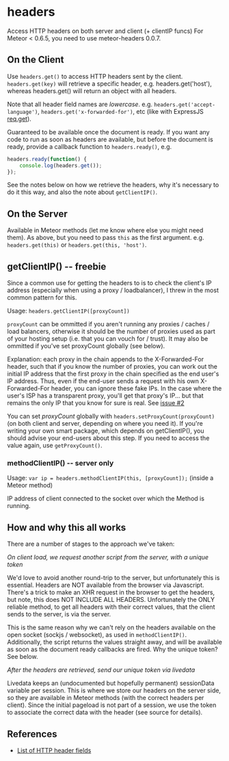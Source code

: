 # headers

Access HTTP headers on both server and client (+ clientIP funcs)
For Meteor < 0.6.5, you need to use meteor-headers 0.0.7.

## On the Client

Use `headers.get()` to access HTTP headers sent by the client.
`headers.get(key)` will retrieve a specific header, e.g.
headers.get('host'), whereas headers.get() will return an object
with all headers.

Note that all header field names are *lowercase*.  e.g. 
`headers.get('accept-language')`, `headers.get('x-forwarded-for')`,
etc (like with ExpressJS [req.get](http://expressjs.com/api.html#req.get)).

Guaranteed to be available once the document is ready.  If you want any
code to run as soon as headers are available, but before the document is
ready, provide a callback function to `headers.ready()`, e.g.

```js
headers.ready(function() {
	console.log(headers.get());
});
```

See the notes below on how we retrieve the headers, why it's necessary
to do it this way, and also the note about `getClientIP()`.

## On the Server

Available in Meteor methods (let me know where else you might need them).
As above, but you need to pass `this` as the first argument.  e.g.
`headers.get(this)` or `headers.get(this, 'host')`.

## getClientIP() -- freebie

Since a common use for getting the headers to is to check the client's IP
address (especially when using a proxy / loadbalancer), I threw in the most
common pattern for this.

Usage: `headers.getClientIP([proxyCount])`

`proxyCount` can be ommitted if you aren't running any proxies / caches / load balancers, otherwise it should be the number of proxies used as part of your hosting setup (i.e. that you can vouch for / trust).  It may also be ommitted if you've set proxyCount globally (see below).

Explanation: each proxy in the chain appends to the X-Forwarded-For header, such that if you know the number of proxies, you can work out the initial IP address that the first proxy
in the chain specified as the end user's IP address. Thus, even if the end-user sends a request with his own X-Forwarded-For header, you can ignore these fake IPs. In the case where the user's ISP has a transparent proxy, you'll get that proxy's IP... but that remains the only IP that you know for sure is real.  See [issue #2](https://github.com/gadicohen/meteor-headers/issues/2)

You can set *proxyCount* globally with `headers.setProxyCount(proxyCount)` (on both client
and server, depending on where you need it).  If you're writing your own smart package,
which depends on getClientIP(), you should advise your end-users about this step.  If you
need to access the value again, use `getProxyCount()`.

### methodClientIP() -- server only

Usage: `var ip = headers.methodClientIP(this, [proxyCount]);` (inside a Meteor method)

IP address of client connected to the socket over which the Method is running.

## How and why this all works

There are a number of stages to the approach we've taken:

*On client load, we request another script from the server, with a unique token*

We'd love to avoid another round-trip to the server, but unfortunately this
is essential.  Headers are NOT available from
the browser via Javascript.  There's a trick to make an XHR request in the
browser to get the headers, but note, this does NOT INCLUDE ALL HEADERS.
Unfortunately the ONLY reliable method, to get all headers with their correct
values, that the client sends to the server, is via the server.

This is the same reason why we can't rely on the headers available on the
open socket (sockjs / websocket), as used in `methodClientIP()`.  Additionally,
the script returns the values straight away, and will be available as soon as
the document ready callbacks are fired.  Why the unique token?  See below.

*After the headers are retrieved, send our unique token via livedata*

Livedata keeps an (undocumented but hopefully permanent) sessionData variable
per session.  This is where we store our headers on the server side, so they
are available in Meteor methods (with the correct headers per client).  Since
the initial pageload is not part of a session, we use the token to associate
the correct data with the header (see source for details).

## References

* [List of HTTP header fields](http://en.wikipedia.org/wiki/List_of_HTTP_header_fields)
